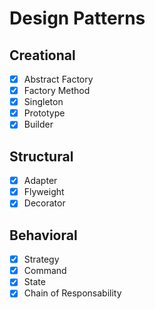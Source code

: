 # Design Patterns

## Creational

- [x] Abstract Factory
- [x] Factory Method
- [x] Singleton
- [x] Prototype
- [x] Builder

## Structural

- [x] Adapter
- [x] Flyweight
- [x] Decorator

## Behavioral

- [x] Strategy
- [x] Command
- [x] State
- [x] Chain of Responsability
